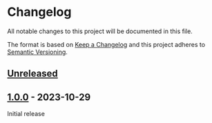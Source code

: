 # Changelog

All notable changes to this project will be documented in this file.

The format is based on [Keep a Changelog](http://keepachangelog.com/en/1.0.0/)
and this project adheres to [Semantic Versioning](http://semver.org/spec/v2.0.0.html).

## [Unreleased](https://github.com/orisai/nette-mail/compare/1.0.0...HEAD)

## [1.0.0](https://github.com/orisai/nette-mail/releases/tag/1.0.0) - 2023-10-29

Initial release

